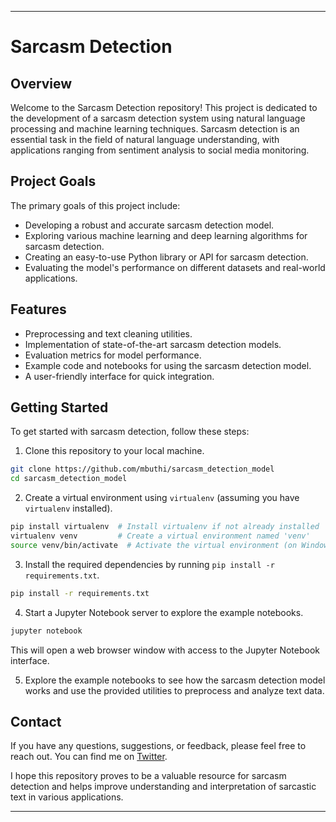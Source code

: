 

---

# Sarcasm Detection

## Overview

Welcome to the Sarcasm Detection repository! This project is dedicated to the development of a sarcasm detection system using natural language processing and machine learning techniques. Sarcasm detection is an essential task in the field of natural language understanding, with applications ranging from sentiment analysis to social media monitoring.

## Project Goals

The primary goals of this project include:

- Developing a robust and accurate sarcasm detection model.
- Exploring various machine learning and deep learning algorithms for sarcasm detection.
- Creating an easy-to-use Python library or API for sarcasm detection.
- Evaluating the model's performance on different datasets and real-world applications.

## Features

- Preprocessing and text cleaning utilities.
- Implementation of state-of-the-art sarcasm detection models.
- Evaluation metrics for model performance.
- Example code and notebooks for using the sarcasm detection model.
- A user-friendly interface for quick integration.

## Getting Started

To get started with sarcasm detection, follow these steps:

1. Clone this repository to your local machine.

```bash
git clone https://github.com/mbuthi/sarcasm_detection_model
cd sarcasm_detection_model
```

2. Create a virtual environment using `virtualenv` (assuming you have `virtualenv` installed).

```bash
pip install virtualenv  # Install virtualenv if not already installed
virtualenv venv         # Create a virtual environment named 'venv'
source venv/bin/activate  # Activate the virtual environment (on Windows, use 'venv\Scripts\activate')
```

3. Install the required dependencies by running `pip install -r requirements.txt`.

```bash
pip install -r requirements.txt
```

4. Start a Jupyter Notebook server to explore the example notebooks.

```bash
jupyter notebook
```

This will open a web browser window with access to the Jupyter Notebook interface.

5. Explore the example notebooks to see how the sarcasm detection model works and use the provided utilities to preprocess and analyze text data.

## Contact

If you have any questions, suggestions, or feedback, please feel free to reach out. You can find me on [Twitter](https://twitter.com/MungaiMbuthi).

I hope this repository proves to be a valuable resource for sarcasm detection and helps improve understanding and interpretation of sarcastic text in various applications.

---
